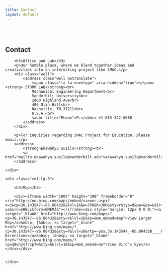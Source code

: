 ```yaml
---
title: Contact
layout: default
---
```


<div class="row">
	<div class="col-lg-12">
    	<br></br>
		<h2>Contact</h2>
	</div>
</div>

<div class="row">
	<div class="col-lg-4">
		
		<h3>Office and Lab</h3>
		<p>Our humble place, where we blend together ideas and creativities into an interesting project like SMAC.</p>
		<div class="well">
			<address class"well notranslate">
				<span class="fa fa-envelope" aria-hidden="true"></span><strong> STORM LAB</strong><br>
				Mechanical Engineering Department<br>
				Vanderbilt University<br>
				2400 Highland Ave<br>
				406 Olin Hall<br>
				Nashville, TN 37212<br>
				U.S.A.<br>
				<abbr title="Phone">P:</abbr> +1-615-322-0688
			</address>
		</div>

		<p>For inquiries regarding SMAC Project for Education, please email:</p>
		<address>
			<strong>Ekawahyu Susilo</strong><br>
			<a href="mailto:ekawahyu.susilo@vanderbilt.edu">ekawahyu.susilo@vanderbilt.edu</a>
		</address>

	</div>
	
	<div class="col-lg-8">

		<h3>Map</h3>
<!--
		<div><iframe src="https://www.google.com/maps/embed?pb=!1m16!1m12!1m3!1d1610.9862430083188!2d-86.80531654232753!3d36.142883185610955!2m3!1f0!2f0!3f0!3m2!1i1024!2i768!4f13.1!2m1!1s2400+Highland+Ave%2C+Nashville%2C+TN+37212!5e0!3m2!1sen!2sus!4v1428286075691" width="100%" height="380" frameborder="0" style="border:0"></iframe></div>
-->
<!--
		<div><iframe src="http://www.google.cn/maps/embed?pb=!1m18!1m12!1m3!1d3221.969906160967!2d-86.80533799999999!3d36.142945999999995!2m3!1f0!2f0!3f0!3m2!1i1024!2i768!4f13.1!3m3!1m2!1s0x886466a31149441d%3A0x73439c73835e397f!2s2400+Highland+Ave%2C+Vanderbilt+University%2C+Nashville%2C+TN+37212%E7%BE%8E%E5%9B%BD!5e0!3m2!1szh-CN!2scn!4v1429403077125" width="100%" height="380" frameborder="0" style="border:0"></iframe></div>
-->

		<div><iframe width="100%" height="380" frameborder="0" src="http://en.bing.com/maps/embed/viewer.aspx?v=3&cp=36.143547~-86.804328&lvl=16&w=768&h=380&sty=r&typ=d&pp=&ps=&dir=0&mkt=en-us&src=SHELL&form=BMEMJS"></iframe><div style="margin: 12px 0 0 0;"><a target="_blank" href="http://www.bing.com/maps/?cp=36.143547~-86.804328&sty=r&lvl=16&sp=&mm_embed=map">View Larger Map</a>&nbsp; |&nbsp; <a target="_blank" href="http://www.bing.com/maps/?cp=36.143547~-86.804328&sty=r&lvl=16&rtp=~pos.36.143547_-86.804328____&mm_embed=dir">Get Directions</a>&nbsp; |&nbsp; <a target="_blank" href="http://www.bing.com/maps/?cp=q0qhyv7rzp7w&sty=b&lvl=18&sp=&mm_embed=be">View Bird's Eye</a></div></div>


	</div>
</div>
